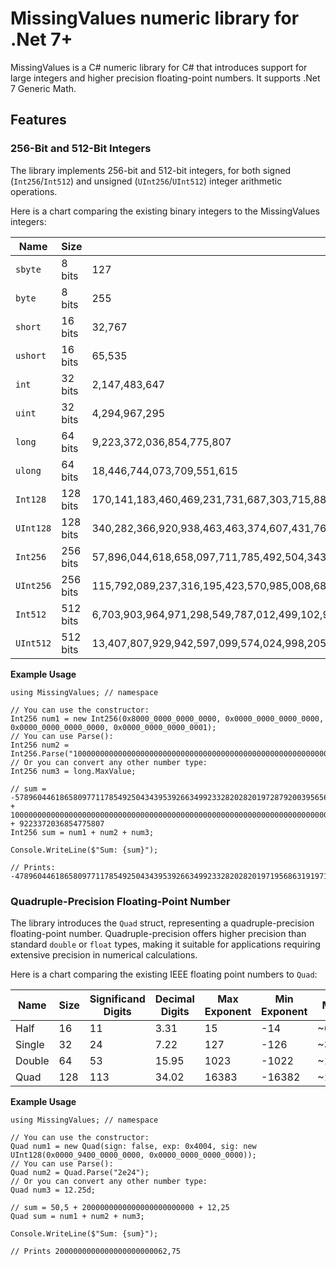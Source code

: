 ﻿# MissingValues numeric library for .Net 7+

MissingValues is a C# numeric library for C# that introduces support for large integers and higher precision floating-point numbers. It supports .Net 7 Generic Math.

## Features

### 256-Bit and 512-Bit Integers

The library implements 256-bit and 512-bit integers, for both signed (`Int256`/`Int512`) and unsigned (`UInt256`/`UInt512`) integer arithmetic operations.

Here is a chart comparing the existing binary integers to the MissingValues integers:

| Name    	| Size     	| Max Value                                                                                                                                                                                                      	| Min Value                                                                                                                                                                                                      	|
|---------	|----------	|----------------------------------------------------------------------------------------------------------------------------------------------------------------------------------------------------------------	|----------------------------------------------------------------------------------------------------------------------------------------------------------------------------------------------------------------	|
| `sbyte` 	| 8 bits   	| 127                                                                                                                                                                                                            	| -128                                                                                                                                                                                                           	|
| `byte`  	| 8 bits   	| 255                                                                                                                                                                                                            	| 0                                                                                                                                                                                                              	|
| `short`  	| 16 bits  	| 32,767                                                                                                                                                                                                         	| -32,768                                                                                                                                                                                                        	|
| `ushort`	| 16 bits  	| 65,535                                                                                                                                                                                                         	| 0                                                                                                                                                                                                              	|
| `int`		| 32 bits  	| 2,147,483,647                                                                                                                                                                                                  	| -2,147,483,648                                                                                                                                                                                                 	|
| `uint`	| 32 bits  	| 4,294,967,295                                                                                                                                                                                                  	| 0                                                                                                                                                                                                              	|
| `long`	| 64 bits  	| 9,223,372,036,854,775,807                                                                                                                                                                                      	| -9,223,372,036,854,775,808                                                                                                                                                                                     	|
| `ulong`	| 64 bits  	| 18,446,744,073,709,551,615                                                                                                                                                                                     	| 0                                                                                                                                                                                                              	|
| `Int128`	| 128 bits 	| 170,141,183,460,469,231,731,687,303,715,884,105,727                                                                                                                                                            	| −170,141,183,460,469,231,731,687,303,715,884,105,728                                                                                                                                                           	|
| `UInt128`	| 128 bits 	| 340,282,366,920,938,463,463,374,607,431,768,211,455                                                                                                                                                            	| 0                                                                                                                                                                                                              	|
| `Int256`	| 256 bits 	| 57,896,044,618,658,097,711,785,492,504,343,953,926,634,992,332,820,282,019,728,792,003,956,564,819,967                                                                                                         	| -57,896,044,618,658,097,711,785,492,504,343,953,926,634,992,332,820,282,019,728,792,003,956,564,819,968                                                                                                        	|
| `UInt256`	| 256 bits 	| 115,792,089,237,316,195,423,570,985,008,687,907,853,269,984,665,640,564,039,457,584,007,913,129,639,935                                                                                                        	| 0                                                                                                                                                                                                              	|
| `Int512`	| 512 bits 	| 6,703,903,964,971,298,549,787,012,499,102,923,063,739,682,910,296,196,688,861,780,721,860,882,015,036,773,488,400,937,149,083,451,713,845,015,929,093,243,025,426,876,941,405,973,284,973,216,824,503,042,047  	| -6,703,903,964,971,298,549,787,012,499,102,923,063,739,682,910,296,196,688,861,780,721,860,882,015,036,773,488,400,937,149,083,451,713,845,015,929,093,243,025,426,876,941,405,973,284,973,216,824,503,042,048 	|
| `UInt512`	| 512 bits 	| 13,407,807,929,942,597,099,574,024,998,205,846,127,479,365,820,592,393,377,723,561,443,721,764,030,073,546,976,801,874,298,166,903,427,690,031,858,186,486,050,853,753,882,811,946,569,946,433,649,006,084,095 	| 0                                                                                                                                                                                                              	|

**Example Usage**

	using MissingValues; // namespace
	
	// You can use the constructor:
	Int256 num1 = new Int256(0x8000_0000_0000_0000, 0x0000_0000_0000_0000, 0x0000_0000_0000_0000, 0x0000_0000_0000_0001);
	// You can use Parse():
	Int256 num2 = Int256.Parse("10000000000000000000000000000000000000000000000000000000000000000000000000000");
	// Or you can convert any other number type:
	Int256 num3 = long.MaxValue;

	// sum = -57896044618658097711785492504343953926634992332820282019728792003956564819967 + 10000000000000000000000000000000000000000000000000000000000000000000000000000 + 9223372036854775807
	Int256 sum = num1 + num2 + num3;

	Console.WriteLine($"Sum: {sum}");
	
	// Prints: -47896044618658097711785492504343953926634992332820282019719568631919710044160

### Quadruple-Precision Floating-Point Number

The library introduces the `Quad` struct, representing a quadruple-precision floating-point number. Quadruple-precision offers higher precision than standard `double` or `float` types, making it suitable for applications requiring extensive precision in numerical calculations.

Here is a chart comparing the existing IEEE floating point numbers to `Quad`:

| Name   	| Size 	| Significand Digits 	| Decimal Digits 	| Max Exponent 	| Min Exponent 	| Max Value 	| Min Value  	|
|--------	|------	|--------------------	|----------------	|--------------	|--------------	|-----------	|------------	|
| Half   	| 16   	| 11                 	| 3.31           	| 15           	| -14          	| ~65504     	| ~-65500     	|
| Single 	| 32   	| 24                 	| 7.22           	| 127          	| -126         	| ~3.40e38   	| ~-3.40e38   	|
| Double 	| 64   	| 53                 	| 15.95          	| 1023         	| -1022        	| ~1.80e308  	| ~-1.79e308  	|
| Quad   	| 128  	| 113                	| 34.02          	| 16383        	| -16382       	| ~1.19e4932 	| ~-1.18e4932 	|

**Example Usage**

	using MissingValues; // namespace
	
	// You can use the constructor:
	Quad num1 = new Quad(sign: false, exp: 0x4004, sig: new UInt128(0x0000_9400_0000_0000, 0x0000_0000_0000_0000));
	// You can use Parse():
	Quad num2 = Quad.Parse("2e24");
	// Or you can convert any other number type:
	Quad num3 = 12.25d;

	// sum = 50,5 + 2000000000000000000000000 + 12,25
	Quad sum = num1 + num2 + num3;

	Console.WriteLine($"Sum: {sum}");
	
	// Prints 2000000000000000000000062,75
